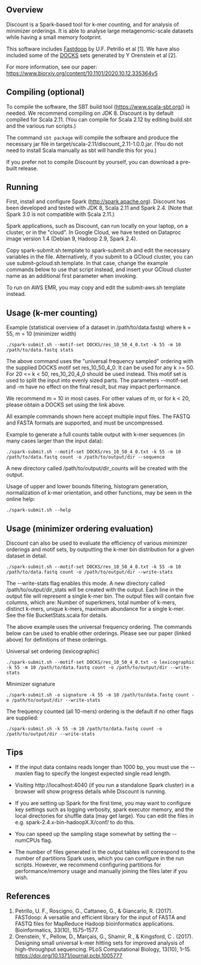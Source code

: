 ## Overview

Discount is a Spark-based tool for k-mer counting, and for analysis of minimizer orderings. 
It is able to analyse large metagenomic-scale datasets while having a small memory footprint. 

This software includes [Fastdoop](https://github.com/umbfer/fastdoop) by U.F. Petrillo et al [1].
We have also included some of the [DOCKS](http://acgt.cs.tau.ac.il/docks/) sets generated by Y Orenstein et al [2].
 
 For more information, see our paper: https://www.biorxiv.org/content/10.1101/2020.10.12.335364v5
 
## Compiling (optional)

To compile the software, the SBT build tool (https://www.scala-sbt.org/) is needed. 
We recommend compiling on JDK 8. Discount is by default compiled for Scala 2.11.
(You can compile for Scala 2.12 by editing build.sbt and the various run scripts.)

The command `sbt package` will compile the software and produce the necessary jar file in 
target/scala-2.11/discount_2.11-1.0.0.jar. (You do not need to install Scala manually as sbt will handle this for you.)

If you prefer not to compile Discount by yourself, you can download a pre-built release.

## Running

First, install and configure Spark (http://spark.apache.org).
Discount has been developed and tested with JDK 8, Scala 2.11 and Spark 2.4.
(Note that Spark 3.0 is not compatible with Scala 2.11.)

Spark applications, such as Discount, can run locally on your laptop, on a cluster, or in the "cloud". 
In Google Cloud, we have tested on Dataproc image version 1.4 (Debian 9, Hadoop 2.9, Spark 2.4).

Copy spark-submit.sh.template to spark-submit.sh and edit the necessary variables in the file.
Alternatively, if you submit to a GCloud cluster, you can use submit-gcloud.sh.template. In that case,
change the example commands below to use that script instead, and insert your GCloud cluster name as an additional first parameter when invoking.

To run on AWS EMR, you may copy and edit the submit-aws.sh template instead.

## Usage (k-mer counting)

Example (statistical overview of a dataset in /path/to/data.fastq) where k = 55, m = 10 (minimizer width)
 
`
./spark-submit.sh --motif-set DOCKS/res_10_50_4_0.txt -k 55 -m 10 /path/to/data.fastq stats
`

The above command uses the "universal frequency sampled" ordering with the supplied DOCKS motif set res_10_50_4_0. 
It can be used for any k >= 50. For 20 <= k < 50, res_10_20_4_0 should be used instead.
This motif set is used to split the input into evenly sized parts.
 The parameters --motif-set and -m have no effect on the final result, but may impact performance. 

We recommend m = 10 in most cases. For other values of m, or for k < 20, please obtain a DOCKS set using the link above.

All example commands shown here accept multiple input files. The FASTQ and FASTA formats are supported, 
and must be uncompressed.

Example to generate a full counts table output with k-mer sequences (in many cases larger than the input data):

`
./spark-submit.sh --motif-set DOCKS/res_10_50_4_0.txt -k 55 -m 10 /path/to/data.fastq count -o /path/to/output/dir --sequence
`

A new directory called /path/to/output/dir_counts will be created with the output.

Usage of upper and lower bounds filtering, histogram generation, normalization of
 k-mer orientation, and other functions, may be seen in the online help:

`
./spark-submit.sh --help
`

## Usage (minimizer ordering evaluation)

Discount can also be used to evaluate the efficiency of various minimizer orderings
and motif sets, by outputting the k-mer bin distribution for a given dataset in detail. 

`
./spark-submit.sh --motif-set DOCKS/res_10_50_4_0.txt -k 55 -m 10 /path/to/data.fastq count -o /path/to/output/dir --write-stats
`

The --write-stats flag enables this mode. A new directory called /path/to/output/dir_stats will be created with the output.
Each line in the output file will represent a single k-mer bin. The output files will contain five columns, which are:
Number of superkmers, total number of k-mers, distinct k-mers, unique k-mers, maximum abundance for a single k-mer.
See the file BucketStats.scala for details.

The above example uses the universal frequency ordering. The commands below can be used to enable other orderings.
Please see our paper (linked above) for definitions of these orderings.

Universal set ordering (lexicographic)

`
./spark-submit.sh --motif-set DOCKS/res_10_50_4_0.txt -o lexicographic -k 55 -m 10 /path/to/data.fastq count -o /path/to/output/dir --write-stats
`

Minimizer signature

`
./spark-submit.sh -o signature -k 55 -m 10 /path/to/data.fastq count -o /path/to/output/dir --write-stats
`

The frequency counted (all 10-mers) ordering is the default if no other flags are supplied:

`
./spark-submit.sh -k 55 -m 10 /path/to/data.fastq count -o /path/to/output/dir --write-stats
`

## Tips
* If the input data contains reads longer than 1000 bp, you must use the --maxlen flag to specify the longest
expected single read length.

* Visiting http://localhost:4040 (if you run a standalone Spark cluster) in a browser will show progress details while Discount is running.

* If you are setting up Spark for the first time, you may want to configure key settings such as logging verbosity,
spark executor memory, and the local directories for shuffle data (may get large).
You can edit the files in e.g. spark-2.4.x-bin-hadoopX.X/conf/ to do this.

* You can speed up the sampling stage somewhat by setting the --numCPUs flag.

* The number of files generated in the output tables will correspond to the number of partitions Spark uses, which you can configure in the run scripts.
However, we recommend configuring partitions for performance/memory usage and manually joining the files later if you wish.

## References

1. Petrillo, U. F., Roscigno, G., Cattaneo, G., & Giancarlo, R. (2017). FASTdoop: A versatile and efficient library for the input of FASTA and FASTQ files for MapReduce Hadoop bioinformatics applications. Bioinformatics, 33(10), 1575–1577.
2. Orenstein, Y., Pellow, D., Marçais, G., Shamir, R., & Kingsford, C . (2017). Designing small universal k-mer hitting sets for improved analysis of high-throughput sequencing. PLoS Computational Biology, 13(10), 1–15. https://doi.org/10.1371/journal.pcbi.1005777
